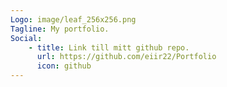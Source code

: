 ```yaml
---
Logo: image/leaf_256x256.png
Tagline: My portfolio.
Social:
    - title: Link till mitt github repo.
      url: https://github.com/eiir22/Portfolio
      icon: github
---
```

